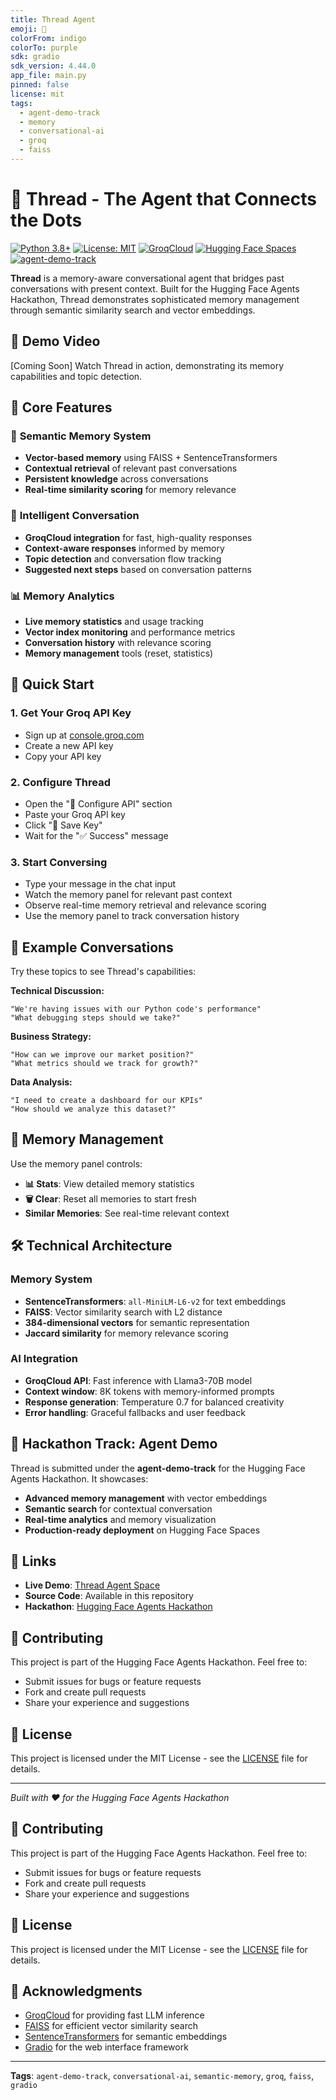 ```yaml
---
title: Thread Agent
emoji: 🧠
colorFrom: indigo
colorTo: purple
sdk: gradio
sdk_version: 4.44.0
app_file: main.py
pinned: false
license: mit
tags:
  - agent-demo-track
  - memory
  - conversational-ai
  - groq
  - faiss
---
```


# 🧠 Thread - The Agent that Connects the Dots

[![Python 3.8+](https://img.shields.io/badge/python-3.8+-blue.svg)](https://www.python.org/downloads/)
[![License: MIT](https://img.shields.io/badge/License-MIT-yellow.svg)](https://opensource.org/licenses/MIT)
[![GroqCloud](https://img.shields.io/badge/Powered%20by-GroqCloud-purple.svg)](https://console.groq.com/)
[![Hugging Face Spaces](https://img.shields.io/badge/%F0%9F%A4%97%20Hugging%20Face-Spaces-blue)](https://huggingface.co/spaces/Agents-MCP-Hackathon/thread-agent)
[![agent-demo-track](https://img.shields.io/badge/track-agent--demo-orange)](https://huggingface.co/spaces/Agents-MCP-Hackathon/thread-agent)

**Thread** is a memory-aware conversational agent that bridges past conversations with present context. Built for the Hugging Face Agents Hackathon, Thread demonstrates sophisticated memory management through semantic similarity search and vector embeddings.

## 🎥 Demo Video

[Coming Soon] Watch Thread in action, demonstrating its memory capabilities and topic detection.

## 🎯 **Core Features**

### 🧠 **Semantic Memory System**
- **Vector-based memory** using FAISS + SentenceTransformers
- **Contextual retrieval** of relevant past conversations
- **Persistent knowledge** across conversations
- **Real-time similarity scoring** for memory relevance

### 💬 **Intelligent Conversation**
- **GroqCloud integration** for fast, high-quality responses
- **Context-aware responses** informed by memory
- **Topic detection** and conversation flow tracking
- **Suggested next steps** based on conversation patterns

### 📊 **Memory Analytics**
- **Live memory statistics** and usage tracking
- **Vector index monitoring** and performance metrics
- **Conversation history** with relevance scoring
- **Memory management** tools (reset, statistics)

## 🚀 **Quick Start**

### 1. **Get Your Groq API Key**
- Sign up at [console.groq.com](https://console.groq.com/)
- Create a new API key
- Copy your API key

### 2. **Configure Thread**
- Open the "🔐 Configure API" section
- Paste your Groq API key
- Click "💾 Save Key"
- Wait for the "✅ Success" message

### 3. **Start Conversing**
- Type your message in the chat input
- Watch the memory panel for relevant past context
- Observe real-time memory retrieval and relevance scoring
- Use the memory panel to track conversation history

## 🧪 **Example Conversations**

Try these topics to see Thread's capabilities:

**Technical Discussion:**
```
"We're having issues with our Python code's performance"
"What debugging steps should we take?"
```

**Business Strategy:**
```
"How can we improve our market position?"
"What metrics should we track for growth?"
```

**Data Analysis:**
```
"I need to create a dashboard for our KPIs"
"How should we analyze this dataset?"
```

## 🔧 **Memory Management**

Use the memory panel controls:
- **📊 Stats**: View detailed memory statistics
- **🗑️ Clear**: Reset all memories to start fresh
- **Similar Memories**: See real-time relevant context

## 🛠️ **Technical Architecture**

### **Memory System**
- **SentenceTransformers**: `all-MiniLM-L6-v2` for text embeddings
- **FAISS**: Vector similarity search with L2 distance
- **384-dimensional vectors** for semantic representation
- **Jaccard similarity** for memory relevance scoring

### **AI Integration**
- **GroqCloud API**: Fast inference with Llama3-70B model
- **Context window**: 8K tokens with memory-informed prompts
- **Response generation**: Temperature 0.7 for balanced creativity
- **Error handling**: Graceful fallbacks and user feedback

## 🎯 **Hackathon Track: Agent Demo**

Thread is submitted under the **agent-demo-track** for the Hugging Face Agents Hackathon. It showcases:

- **Advanced memory management** with vector embeddings
- **Semantic search** for contextual conversation
- **Real-time analytics** and memory visualization
- **Production-ready deployment** on Hugging Face Spaces

## 🔗 **Links**

- **Live Demo**: [Thread Agent Space](https://huggingface.co/spaces/Agents-MCP-Hackathon/thread-agent)
- **Source Code**: Available in this repository
- **Hackathon**: [Hugging Face Agents Hackathon](https://huggingface.co/blog/agents-hackathon)

## 🤝 **Contributing**

This project is part of the Hugging Face Agents Hackathon. Feel free to:
- Submit issues for bugs or feature requests
- Fork and create pull requests
- Share your experience and suggestions

## 📄 **License**

This project is licensed under the MIT License - see the [LICENSE](LICENSE) file for details.

---

*Built with ❤️ for the Hugging Face Agents Hackathon*

## 🤝 Contributing

This project is part of the Hugging Face Agents Hackathon. Feel free to:
- Submit issues for bugs or feature requests
- Fork and create pull requests
- Share your experience and suggestions

## 📄 License

This project is licensed under the MIT License - see the [LICENSE](LICENSE) file for details.

## 🙏 Acknowledgments

- [GroqCloud](https://console.groq.com/) for providing fast LLM inference
- [FAISS](https://faiss.ai/) for efficient vector similarity search
- [SentenceTransformers](https://www.sbert.net/) for semantic embeddings
- [Gradio](https://gradio.app/) for the web interface framework

---

**Tags**: `agent-demo-track`, `conversational-ai`, `semantic-memory`, `groq`, `faiss`, `gradio` 